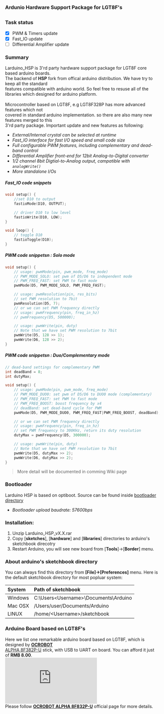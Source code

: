 ### Ardunio Hardware Support Package for LGT8F's 
##

### Task status

- [x] PWM & Timers update
- [x] Fast_IO update
- [ ] Differential Amplifier update 

### Summary
Larduino_HSP is 3'rd party hardware support package for LGT8F core based arduino boards.<br>
The backend of **HSP** fork from offical arduino distribution. We have try to keep all the standard <br>
features compatible with arduino world. So feel free to resuse all of the libraries which designed for arduino platform.<br><br>
Microcontroller based on LGT8F, e.g LGT8F328P has more advanced features which not <br>
covered in standard arduino implementation. so there are also many new features merged to this<br> 3'rd party package. Important update and new features as following:<br>

* *External/Internal crystal can be selected at runtime*
* *Fast_IO interface for fast I/O speed and small code size*
* *Full configurable PWM features, including complementary and dead-band control*
* *Differential Amplifier front-end for 12bit Analog-to-Digital converter*
* *1/2 channel 8bit Digtial-to-Analog output, campatible with `analogWrite()`*
* *More standalone I/Os*

##### *Fast_IO code snippets*

```C
void setup() {
	//set D10 to output
	fastioMode(D10, OUTPUT);

	// driver D10 to low level
	fastioWrite(D10, LOW);
}

void loop() {
	// toggle D10
	fastioToggle(D10);
}
```

##### *PWM code snippetsn : Solo mode*

```C
void setup() {
	// usage: pwmMode(pin, pwm_mode, freq_mode)
	// PWM_MODE_SOLO: set pwm of D5/D6 to independent mode
	// PWM_FREQ_FAST: set PWM to fast mode 
	pwmMode(D5, PWM_MODE_SOLO, PWM_FREQ_FAST);

	// usage: pwmResolution(pin, res_bits)
	// set PWM resolution to 7bit
	pwmResolution(D5, 7);
	// or we can set PWM frequency directly
	// usage: pwmFrequency(pin, freq_in_hz)
	// pwmFrequency(D5, 500000);

	// usage: pwmWrite(pin, duty)
	// Note that we have set PWM resolution to 7bit
	pwmWrite(D5, 128 >> 1);
	pwmWrite(D6, 128 >> 2);
}
```

##### *PWM code snippetsn : Duo/Complementary mode*

```C
// dead-band settings for complementary PWM
int deadBand = 8;
int dutyMax;

void setup() {
	// usage: pwmMode(pin, pwm_mode, freq_mode)
	// PWM_MODE_DUO0: set pwm of D5/D6 to DUO0 mode (complementary)
	// PWM_FREQ_FAST: set PWM to fast mode
	// PWM_FREQ_BOOST: boost frequency by x4
	// deadBand: set dead-band cycle for PWM 
	pwmMode(D5, PWM_MODE_DUO0, PWM_FREQ_FAST|PWM_FREQ_BOOST, deadBand);

	// or we can set PWM frequency directly
	// usage: pwmFrequency(pin, freq_in_hz)
	// set PWM frequency to 300KHz, return its duty resolution
	dutyMax = pwmFrequency(D5, 300000);

	// usage: pwmWrite(pin, duty)
	// Note that we have set PWM resolution to 7bit
	pwmWrite(D5, dutyMax >> 2);
	pwmWrite(D6, dutyMax >> 2);
}
```


> More detail will be documented in comming Wiki page

### Bootloader 
Larduino HSP is based on optiboot. Source can be found inside [bootloader directory](https://github.com/LGTMCU/Larduino_HSP/tree/master/hardware/LGT/avr/bootloaders/lgt8fx8p)

* *Bootloader upload baudrate: 57600bps*
	
### Installation:
1. Unzip Larduino_HSP_vX.X.rar
1. Copy [**sketches**], [**hardware**] and [**libraries**] directories to arduino's sketchbook direcotry
1. Restart Arduino, you will see new board from [**Tools**]->[**Border**] menu.

### About arduino's sketchbook directory

You can always find this directory from **[File]->[Preferences]** menu.
Here is the default sketchbook directory for most popluar system:

| System | Path of sketchbook |
| :----- | :----------------- |
| Windows | C:\Users\<Username>\Documents\Arduino |
| Mac OSX | /Users/user/Documents/Arduino |
| LINUX | /home/<Username\>/sketchbook |

### Arduino Board based on LGT8F's
Here we list one remarkable arduino board based on LGT8F, which is designed by **[OCROBOT](http://www.ocrobot.com/doku.php?id=zh:start)**<br>
[ALPHA 8F382P-U](http://www.ocrobot.com/doku.php?id=zh:ocrobot:alpha:8f328p-u:main) stick, with USB to UART on board. You can afford it just of **RMB 8.00**. <br>
![](http://www.ocrobot.com/lib/exe/fetch.php?w=400&tok=4f133f&media=zh:ocrobot:alpha:8f328p-u:328p-u%E4%BE%A7%E9%9D%A2435.png)<br>
Please follow **[OCROBOT ALPHA 8F832P-U](http://www.ocrobot.com/doku.php?id=zh:ocrobot:alpha:8f328p-u:main)** official page for more details.